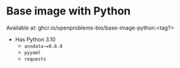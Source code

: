 # Base image with Python

Available at:  ghcr.io/openproblems-bio/base-image-python:<tag?>

* Has Python 3.10
  - `anndata~=0.8.0`
  - `pyyaml`
  - `requests`